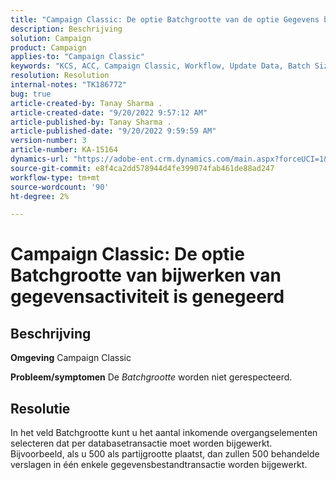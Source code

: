 ```yaml
---
title: "Campaign Classic: De optie Batchgrootte van de optie Gegevens bijwerken is genegeerd."
description: Beschrijving
solution: Campaign
product: Campaign
applies-to: "Campaign Classic"
keywords: "KCS, ACC, Campaign Classic, Workflow, Update Data, Batch Size"
resolution: Resolution
internal-notes: "TK186772"
bug: true
article-created-by: Tanay Sharma .
article-created-date: "9/20/2022 9:57:12 AM"
article-published-by: Tanay Sharma .
article-published-date: "9/20/2022 9:59:59 AM"
version-number: 3
article-number: KA-15164
dynamics-url: "https://adobe-ent.crm.dynamics.com/main.aspx?forceUCI=1&pagetype=entityrecord&etn=knowledgearticle&id=e9123394-ca38-ed11-9db1-002248086735"
source-git-commit: e8f4ca2dd578944d4fe399074fab461de88ad247
workflow-type: tm+mt
source-wordcount: '90'
ht-degree: 2%

---
```


# Campaign Classic: De optie Batchgrootte van bijwerken van gegevensactiviteit is genegeerd

## Beschrijving

<b>Omgeving</b>
Campaign Classic


<b>Probleem/symptomen</b>
De *Batchgrootte* worden niet gerespecteerd.




## Resolutie


In het veld Batchgrootte kunt u het aantal inkomende overgangselementen selecteren dat per databasetransactie moet worden bijgewerkt. Bijvoorbeeld, als u 500 als partijgrootte plaatst, dan zullen 500 behandelde verslagen in één enkele gegevensbestandtransactie worden bijgewerkt.


